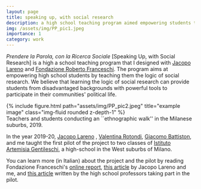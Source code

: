 ```yaml
---
layout: page
title: speaking up, with social research
description: a high school teaching program aimed empowering students through social research.
img: /assets/img/PP_pic1.jpeg
importance: 1
category: work
---
```


*Prendere la Parola, con la Ricerca Sociale* [Speaking Up, with Social Research] is a high a school teaching program that I designed with [Jacopo Lareno](https://www.codiciricerche.it/it/people/jacopo-lareno-faccini/) and  [Fondazione Roberto Franceschi](https://www.fondfranceschi.it/). The program aims at empowering high school students by teaching them the logic of social research. We believe that learning the logic of social research can provide students from disadvantaged backgrounds with powerful tools to participate in their communities' political life. 

<div class="row">
    <div class="col-sm mt-3 mt-md-0">
        {% include figure.html path="assets/img/PP_pic2.jpeg" title="example image" class="img-fluid rounded z-depth-1" %}
    </div>
</div>
<div class="caption">
    Teachers and students conducting an ``ethnographic walk'' in the Milanese suburbs, 2019.
</div>

In the year 2019-20, [Jacopo Lareno](https://www.codiciricerche.it/it/people/jacopo-lareno-faccini/) , [Valentina Rotondi](http://www.valentinarotondi.eu/), [Giacomo Battiston](https://giacomobattiston.com/), and me taught the first pilot of the project to two classes of [Istituto Artemisia Gentileschi](https://www.gentileschi.edu.it/), a high-school in the West suburbs of Milano.

You can learn more (in Italian) about the project and the pilot  by reading Fondazione Franceschi's [online report](https://www.fondfranceschi.it/prendereparola/), [this article](https://www.fondfranceschi.it/notizie/crescere-cittadine-e-cittadini-in-ricerca/63466/) by Jacopo Lareno and me, and [this article](https://www.fondfranceschi.it/notizie/prendere-la-parola-con-la-ricerca-sociale-unesperienza-che-suggerisce-un-modo-nuovo-di-fare-scuola/63610/) written by the high school professors taking part in the pilot. 
